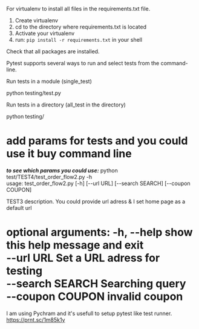For virtualenv to install all files in the requirements.txt file.
1. Create virtualenv
1. cd to the directory where requirements.txt is located
1. Activate your virtualenv
1. run: `pip install -r requirements.txt` in your shell


Check that all packages are installed.

Pytest supports several ways to run and select tests from the command-line.

Run tests in a module (single_test)

python testing/test.py


Run tests in a directory (all_test in the directory)
 

python testing/


# add params for tests and you could use it buy command line
<i><b>to see which params you could use:</b></i> python test/TEST4/test_order_flow2.py -h <br>
usage: test_order_flow2.py [-h] [--url URL] [--search SEARCH] [--coupon COUPON]

TEST3 description. You could provide url adress & I set home page as a default url

optional arguments:
  <b>-h</b>, --help       show this help message and exit<br>
  <b>--url</b> URL        Set a URL adress for testing<br>
  <b>--search</b> SEARCH  Searching query<br>
  <b>--coupon</b> COUPON  invalid coupon<br>
=======
I am using Pychram and it's usefull to setup pytest like test runner.
https://prnt.sc/1m85k1y

